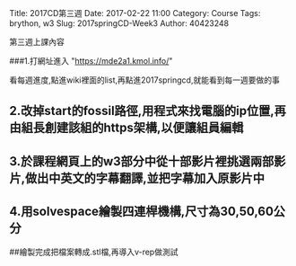Title: 2017CD第三週
Date: 2017-02-22 11:00
Category: Course
Tags: brython, w3
Slug: 2017springCD-Week3
Author: 40423248


第三週上課內容

###1.打網址進入 "https://mde2a1.kmol.info/"

看每週進度,點進wiki裡面的list,再點進2017springcd,就能看到每一週要做的事

## 2.改掉start的fossil路徑,用程式來找電腦的ip位置,再由組長創建該組的https架構,以便讓組員編輯

## 3.於課程網頁上的w3部分中從十部影片裡挑選兩部影片,做出中英文的字幕翻譯,並把字幕加入原影片中

## 4.用solvespace繪製四連桿機構,尺寸為30,50,60公分

##繪製完成把檔案轉成.stl檔,再導入v-rep做測試